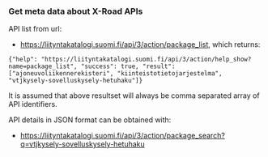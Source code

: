 ### Get meta data about X-Road APIs

API list from url:
* https://liityntakatalogi.suomi.fi/api/3/action/package_list, which returns:

```
{"help": "https://liityntakatalogi.suomi.fi/api/3/action/help_show?name=package_list", "success": true, "result": ["ajoneuvoliikennerekisteri", "kiinteistotietojarjestelma", "vtjkysely-sovelluskysely-hetuhaku"]} 
```
It is assumed that above resultset will always be comma separated array of API identifiers. 

API details in JSON format can be obtained with: 
* https://liityntakatalogi.suomi.fi/api/3/action/package_search?q=vtjkysely-sovelluskysely-hetuhaku
